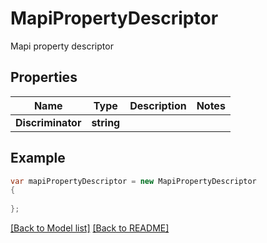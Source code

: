 # MapiPropertyDescriptor
Mapi property descriptor             

## Properties
Name | Type | Description | Notes
------------ | ------------- | ------------- | -------------
**Discriminator** | **string** |  | 


## Example
```csharp
var mapiPropertyDescriptor = new MapiPropertyDescriptor
{
    
};
```

[[Back to Model list]](Models.md) [[Back to README]](README.md)

